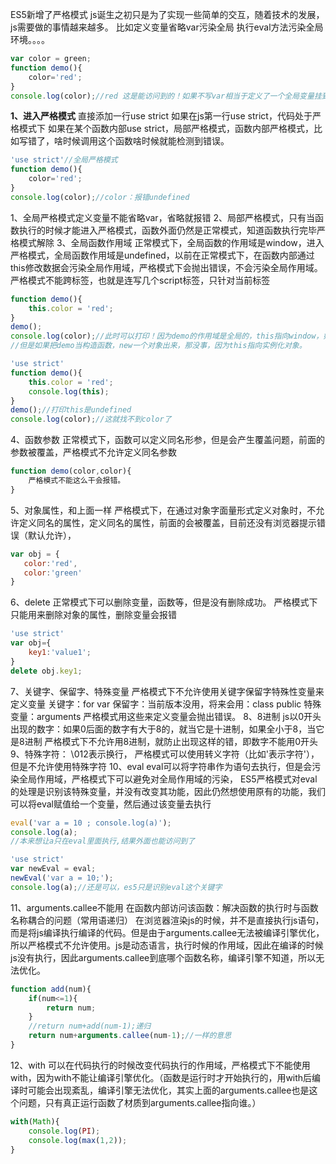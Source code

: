 ES5新增了严格模式
js诞生之初只是为了实现一些简单的交互，随着技术的发展，js需要做的事情越来越多。
比如定义变量省略var污染全局
执行eval方法污染全局环境。。。。
```js
var color = green;
function demo(){
    color='red';
}
console.log(color);//red 这是能访问到的！如果不写var相当于定义了一个全局变量挂到window上了
```
**1、进入严格模式** 
直接添加一行use strict
如果在js第一行use strict，代码处于严格模式下
如果在某个函数内部use strict，局部严格模式，函数内部严格模式，比如写错了，啥时候调用这个函数啥时候就能检测到错误。
```js
'use strict'//全局严格模式
function demo(){
    color='red';
}
console.log(color);//color：报错undefined
```
1、全局严格模式定义变量不能省略var，省略就报错
2、局部严格模式，只有当函数执行的时候才能进入严格模式，函数外面仍然是正常模式，知道函数执行完毕严格模式解除
3、全局函数作用域
    正常模式下，全局函数的作用域是window，进入严格模式，全局函数作用域是undefined，以前在正常模式下，在函数内部通过this修改数据会污染全局作用域，严格模式下会抛出错误，不会污染全局作用域。
    严格模式不能跨标签，也就是连写几个script标签，只针对当前标签
```js
function demo(){
    this.color = 'red';
}
demo();
console.log(color);//此时可以打印！因为demo的作用域是全局的，this指向window，如果一旦执行了函数，就会把color通过this挂载到window上，污染全局作用域。
//但是如果把demo当构造函数，new一个对象出来，那没事，因为this指向实例化对象。
```
```js
'use strict'
function demo(){
    this.color = 'red';
    console.log(this);
}
demo();//打印this是undefined
console.log(color);//这就找不到color了
```
4、函数参数
    正常模式下，函数可以定义同名形参，但是会产生覆盖问题，前面的参数被覆盖，严格模式不允许定义同名参数
```js
function demo(color,color){
    严格模式不能这么干会报错。
}
```
5、对象属性，和上面一样
    严格模式下，在通过对象字面量形式定义对象时，不允许定义同名的属性，定义同名的属性，前面的会被覆盖，目前还没有浏览器提示错误（默认允许），
 ```js
var obj = {
    color:'red',
    color:'green'
}
```   
6、delete
    正常模式下可以删除变量，函数等，但是没有删除成功。
    严格模式下只能用来删除对象的属性，删除变量会报错
```js
'use strict'
var obj={
    key1:'value1';
}
delete obj.key1;
```
7、关键字、保留字、特殊变量
    严格模式下不允许使用关键字保留字特殊性变量来定义变量
        关键字：for var 
        保留字：当前版本没用，将来会用：class public
        特殊变量：arguments
    严格模式用这些来定义变量会抛出错误。
8、8进制
    js以0开头出现的数字：如果0后面的数字有大于8的，就当它是十进制，如果全小于8，当它是8进制
    严格模式下不允许用8进制，就防止出现这样的错，即数字不能用0开头
9、特殊字符：
    \012表示换行，
    严格模式可以使用转义字符（比如\'表示字符'），但是不允许使用特殊字符
10、eval
    eval可以将字符串作为语句去执行，但是会污染全局作用域，严格模式下可以避免对全局作用域的污染，
    ES5严格模式对eval的处理是识别该特殊变量，并没有改变其功能，因此仍然想使用原有的功能，我们可以将eval赋值给一个变量，然后通过该变量去执行
   
```js
eval('var a = 10 ; console.log(a)');
console.log(a);
//本来想让a只在eval里面执行,结果外面也能访问到了
```
```js
'use strict'
var newEval = eval;
newEval('var a = 10;');
console.log(a);//还是可以，es5只是识别eval这个关键字
```
11、arguments.callee不能用
    在函数内部访问该函数：解决函数的执行时与函数名称耦合的问题（常用语递归）
    在浏览器渲染js的时候，并不是直接执行js语句，而是将js编译执行编译的代码。但是由于arguments.callee无法被编译引擎优化，所以严格模式不允许使用。js是动态语言，执行时候的作用域，因此在编译的时候js没有执行，因此arguments.callee到底哪个函数名称，编译引擎不知道，所以无法优化。
```js
function add(num){
    if(num<=1){
        return num;
    }
    //return num+add(num-1);递归
    return num+arguments.callee(num-1);//一样的意思
}
```
12、with
    可以在代码执行的时候改变代码执行的作用域，严格模式下不能使用with，因为with不能让编译引擎优化。（函数是运行时才开始执行的，用with后编译时可能会出现紊乱，编译引擎无法优化，其实上面的arguments.callee也是这个问题，只有真正运行函数了材质到arguments.callee指向谁。）
```js
with(Math){
    console.log(PI);
    console.log(max(1,2));
}
```
